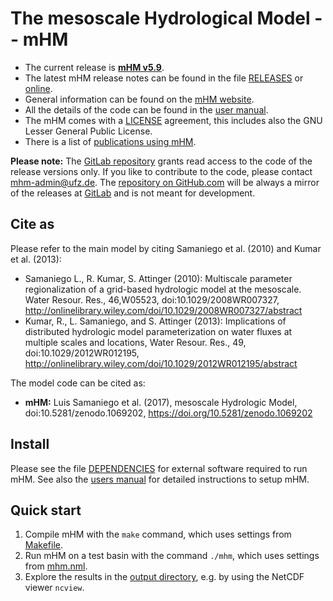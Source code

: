 # The mesoscale Hydrological Model -- mHM

- The current release is **[mHM v5.9][1]**.
- The latest mHM release notes can be found in the file [RELEASES][3] or [online][4].
- General information can be found on the [mHM website](http://www.ufz.de/mhm/).
- All the details of the code can be found in the [user manual][5].
- The mHM comes with a [LICENSE][6] agreement, this includes also the GNU Lesser General Public License.
- There is a list of [publications using mHM][7].

**Please note:** The [GitLab repository](https://git.ufz.de/mhm/mhm) grants read access to the code of the release versions only.
If you like to contribute to the code, please contact [mhm-admin@ufz.de](mailto:mhm-admin@ufz.de).
The [repository on GitHub.com](https://github.com/mhm-ufz/mhm) will be always a mirror of the releases at [GitLab](https://git.ufz.de/mhm) and is not meant for development.

## Cite as

Please refer to the main model by citing Samaniego et al. (2010) and Kumar et al. (2013):

- Samaniego L., R. Kumar, S. Attinger (2010): Multiscale parameter regionalization of a grid-based hydrologic model at the mesoscale. Water Resour. Res., 46,W05523, doi:10.1029/2008WR007327, http://onlinelibrary.wiley.com/doi/10.1029/2008WR007327/abstract
- Kumar, R., L. Samaniego, and S. Attinger (2013): Implications of distributed hydrologic model parameterization on water fluxes at multiple scales and locations, Water Resour. Res., 49, doi:10.1029/2012WR012195, http://onlinelibrary.wiley.com/doi/10.1029/2012WR012195/abstract

The model code can be cited as:

- **mHM:** Luis Samaniego et al. (2017), mesoscale Hydrologic Model, doi:10.5281/zenodo.1069202, https://doi.org/10.5281/zenodo.1069202

## Install

Please see the file [DEPENDENCIES][8] for external software required to run mHM.
See also the [users manual][5] for detailed instructions to setup mHM.


## Quick start

1. Compile mHM with the `make` command, which uses settings from [Makefile](Makefile).
2. Run mHM on a test basin with the command `./mhm`, which uses settings from [mhm.nml](mhm.nml).
3. Explore the results in the [output directory](test_basin/), e.g. by using the NetCDF viewer `ncview`.


[1]: https://git.ufz.de/mhm/mhm/tags/v5.9
[2]: https://git.ufz.de/mhm/mhm/repository/v5.9/archive.zip
[3]: doc/RELEASES.md
[4]: https://git.ufz.de/mhm/mhm/tags/
[5]: doc/mhm_manual_v5.9.pdf
[6]: LICENSE
[7]: doc/mhm_papers.md
[8]: doc/DEPENDENCIES.md
